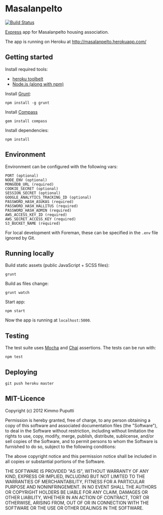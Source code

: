 # Masalanpelto

[![Build Status](https://travis-ci.org/kpuputti]/masalanpelto.png)](https://travis-ci.org/kpuputti/masalanpelto)

[Express](http://expressjs.com/) app for Masalanpelto housing association.

The app is running on Heroku at http://masalanpelto.herokuapp.com/

## Getting started

Install required tools:

* [heroku toolbelt](https://toolbelt.heroku.com/)
* [Node.js (along with npm)](http://nodejs.org/)

Install [Grunt](http://gruntjs.com/):

    npm install -g grunt

Install [Compass](http://compass-style.org/)

    gem install compass

Install dependencies:

    npm install

## Environment

Environment can be configured with the following vars:

    PORT (optional)
    NODE_ENV (optional)
    MONGODB_URL (required)
    COOKIE_SECRET (optional)
    SESSION_SECRET (optional)
    GOOGLE_ANALYTICS_TRACKING_ID (optional)
    PASSWORD_HASH_ASUKAS (required)
    PASSWORD_HASH_HALLITUS (required)
    PASSWORD_HASH_ADMIN (required)
    AWS_ACCESS_KEY_ID (required)
    AWS_SECRET_ACCESS_KEY (required)
    S3_BUCKET_NAME (required)

For local development with Foreman, these can be specified in the `.env` file
ignored by Git.

## Running locally

Build static assets (public JavaScript + SCSS files):

    grunt

Build as files change:

    grunt watch

Start app:

    npm start

Now the app is running at `localhost:5000`.

## Testing

The test suite uses [Mocha](http://visionmedia.github.com/mocha/) and
[Chai](http://chaijs.com/) assertions. The tests can be run with:

    npm test

## Deploying

    git push heroku master

## MIT-Licence

Copyright (c) 2012 Kimmo Puputti

Permission is hereby granted, free of charge, to any person obtaining
a copy of this software and associated documentation files (the
"Software"), to deal in the Software without restriction, including
without limitation the rights to use, copy, modify, merge, publish,
distribute, sublicense, and/or sell copies of the Software, and to
permit persons to whom the Software is furnished to do so, subject to
the following conditions:

The above copyright notice and this permission notice shall be
included in all copies or substantial portions of the Software.

THE SOFTWARE IS PROVIDED "AS IS", WITHOUT WARRANTY OF ANY KIND,
EXPRESS OR IMPLIED, INCLUDING BUT NOT LIMITED TO THE WARRANTIES OF
MERCHANTABILITY, FITNESS FOR A PARTICULAR PURPOSE AND
NONINFRINGEMENT. IN NO EVENT SHALL THE AUTHORS OR COPYRIGHT HOLDERS BE
LIABLE FOR ANY CLAIM, DAMAGES OR OTHER LIABILITY, WHETHER IN AN ACTION
OF CONTRACT, TORT OR OTHERWISE, ARISING FROM, OUT OF OR IN CONNECTION
WITH THE SOFTWARE OR THE USE OR OTHER DEALINGS IN THE SOFTWARE.
